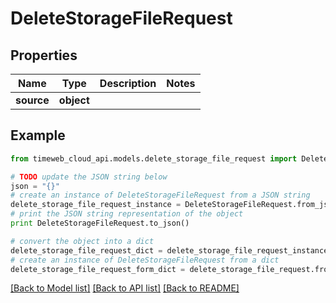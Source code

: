 # DeleteStorageFileRequest


## Properties
Name | Type | Description | Notes
------------ | ------------- | ------------- | -------------
**source** | **object** |  | 

## Example

```python
from timeweb_cloud_api.models.delete_storage_file_request import DeleteStorageFileRequest

# TODO update the JSON string below
json = "{}"
# create an instance of DeleteStorageFileRequest from a JSON string
delete_storage_file_request_instance = DeleteStorageFileRequest.from_json(json)
# print the JSON string representation of the object
print DeleteStorageFileRequest.to_json()

# convert the object into a dict
delete_storage_file_request_dict = delete_storage_file_request_instance.to_dict()
# create an instance of DeleteStorageFileRequest from a dict
delete_storage_file_request_form_dict = delete_storage_file_request.from_dict(delete_storage_file_request_dict)
```
[[Back to Model list]](../README.md#documentation-for-models) [[Back to API list]](../README.md#documentation-for-api-endpoints) [[Back to README]](../README.md)


